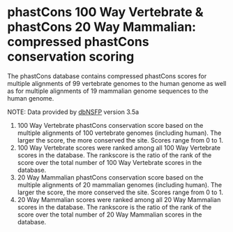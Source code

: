 # phastCons 100 Way Vertebrate & phastCons 20 Way Mammalian: compressed phastCons conservation scoring
The phastCons database contains compressed phastCons scores for multiple alignments of 99 vertebrate genomes to the human genome as well as for multiple alignments of 19 mammalian genome sequences to the human genome.

NOTE: Data provided by [dbNSFP](https://sites.google.com/site/jpopgen/dbNSFP) version 3.5a

1. 100 Way Vertebrate phastCons conservation score based on the multiple alignments of 100 vertebrate genomes (including human). The larger the score, the more conserved the site. Scores range from 0 to 1.
2. 100 Way Vertebrate scores were ranked among all 100 Way Vertebrate scores in the database. The rankscore is the ratio of the rank of the score over the total number of 100 Way Vertebrate scores in the database.
3. 20 Way Mammalian phastCons conservation score based on the multiple alignments of 20 mammalian genomes (including human). The larger the score, the more conserved the site. Scores range from 0 to 1.
4. 20 Way Mammalian scores were ranked among all 20 Way Mammalian scores in the database. The rankscore is the ratio of the rank of the score over the total number of 20 Way Mammalian scores in the database.